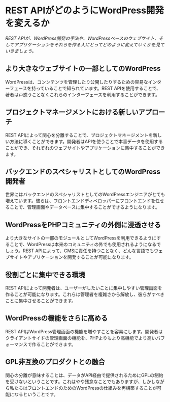 # REST APIがどのようにWordPress開発を変えるか

*REST APIが、WordPress開発の手法や、WordPressベースのウェブサイト、そしてアプリケーションをそれらを作る人にとってどのように変えていくかを見ていきましょう。*

## より大きなウェブサイトの一部としてのWordPress

WordPressは、コンンテンツを管理したり公開したりするための容易なインターフェースを持っていることで知られています。REST APIを使用することで、著者は戸惑うことなくこれらのインターフェースを利用することができます。

## プロジェクトマネージメントにおける新しいアプローチ

REST APIによって関心を分離することで、プロジェクトマネージメントを新しい方法に導くことができます。開発者はAPIを使うことで本番データを使用することができ、それぞれのウェブサイトやアプリケーションに集中することができます。

## バックエンドのスペシャリストとしてのWordPress開発者

世界にはバックエンドのスペシャリストとしてのWordPressエンジニアがとても増えています。彼らは、フロントエンドディベロッパーにフロントエンドを任せることで、管理画面やデータベースに集中することができるようになります。
## WordPressをPHPコミュニティの外側に浸透させる

より大きなサイトの一部のモジュールとしてWordPressを利用できるようにすることで、WordPressは本来のコミュニティの外でも使用されるようになるでしょう。REST APIによって、CMSに責任を持つことなく、どんな言語でもウェブサイトやアプリケーションを開発することが可能になります。

## 役割ごとに集中できる環境

REST APIによって開発者は、ユーザーがしたいことに集中しやすい管理画面を作ることが可能になります。これらは管理者を複雑さから解放し、彼らがすべきことに集中させることができます。
## WordPressの機能をさらに高める

REST APIはWordPress管理画面の機能を増やすことを容易にします。開発者はクライアントサイドの管理画面の機能を、PHPよりもより高機能でより高いパフォーマンスで作ることができます。

## GPL非互換のプロダクトとの融合

関心の分離が意味することは、データがAPI経由で提供されるためにGPLの制約を受けないということです。これはやや残念なことでもありますが、しかしながら私たちはフロントエンドのためのWordPressの仕組みを再構築することが可能になるということです。
